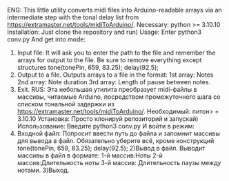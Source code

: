 ENG:
This little utility converts midi files into Arduino-readable arrays via an intermediate step with the tonal delay list from https://extramaster.net/tools/midiToArduino/.
Necessary:
python >= 3.10.10
Installation:
Just clone the repository and run)
Usage:
Enter python3 conv.py
And get into mode:
1) Input file:
It will ask you to enter the path to the file and remember the arrays for output to the file.
Be sure to remove everything except structures
tone(tonePin, 659, 83.25);
delay(92.5);
2) Output to a file.
Outputs arrays to a file in the format:
1st array: Notes
2nd array: Note duration
3rd array: Length of pause between notes.
3) Exit.
RUS:
Эта небольшая утилита преобразует midi-файлы в массивы, читаемые Arduino, посредством промежуточного шага со списком тональной задержки из https://extramaster.net/tools/midiToArduino/.
Необходимый:
питон> = 3.10.10
Установка:
Просто клонируй репозиторий и запускай)
Использование:
Введите python3 conv.py
И войти в режим:
1) Входной файл:
Попросит ввести путь до файла и запомнит массивы для вывода в файл.
Обязательно уберите всё, кроме конструкций
tone(tonePin, 659, 83.25);
delay(92.5);
2)Вывод в файл.
Выводит массивы в файл в формате:
1-й массив:Ноты
2-й массив:Длительность ноты
3-й массив: Длительность паузы между нотами.
3)Выход.
